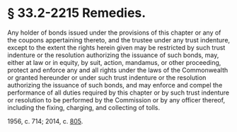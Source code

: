 # § 33.2-2215 Remedies.

<p>Any holder of bonds issued under the provisions of this chapter or any of the coupons appertaining thereto, and the trustee under any trust indenture, except to the extent the rights herein given may be restricted by such trust indenture or the resolution authorizing the issuance of such bonds, may, either at law or in equity, by suit, action, mandamus, or other proceeding, protect and enforce any and all rights under the laws of the Commonwealth or granted hereunder or under such trust indenture or the resolution authorizing the issuance of such bonds, and may enforce and compel the performance of all duties required by this chapter or by such trust indenture or resolution to be performed by the Commission or by any officer thereof, including the fixing, charging, and collecting of tolls.</p><p>1956, c. 714; 2014, c. <a href='http://lis.virginia.gov/cgi-bin/legp604.exe?141+ful+CHAP0805'>805</a>.</p>